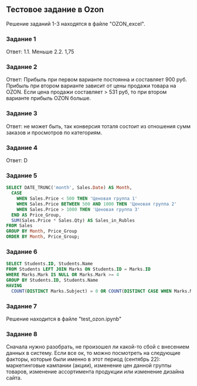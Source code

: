 ## Тестовое задание в Ozon
Решение заданий 1-3 находятся в файле "OZON_excel".

### Задание 1
Ответ: 
1.1. Меньше
2.2. 1,75

### Задание 2
Ответ:
Прибыль при первом варианте постоянна и составляет 900 руб. Прибыль при втором варианте зависит от цены продажи товара на OZON. Если цена продажи составляет > 531 руб, то при втором варианте прибыль OZON больше.

### Задание 3
Ответ: не может быть, так конверсия тоталя состоит из отношения сумм заказов и просмотров по категориям.

### Задание 4
Ответ: D
### Задание 5
```sql
SELECT DATE_TRUNC('month', Sales.Date) AS Month,
  CASE
    WHEN Sales.Price < 500 THEN 'Ценовая группа 1'
    WHEN Sales.Price BETWEEN 500 AND 1000 THEN 'Ценовая группа 2'
    WHEN Sales.Price > 1000 THEN 'Ценовая группа 3'
  END AS Price_Group,
  SUM(Sales.Price * Sales.Qty) AS Sales_in_Rubles
FROM Sales
GROUP BY Month, Price_Group
ORDER BY Month, Price_Group;
```
### Задание 6
```sql
SELECT Students.ID, Students.Name
FROM Students LEFT JOIN Marks ON Students.ID = Marks.ID
WHERE Marks.Mark IS NULL OR Marks.Mark >= 4
GROUP BY Students.ID, Students.Name
HAVING 
  COUNT(DISTINCT Marks.Subject) = 0 OR COUNT(DISTINCT CASE WHEN Marks.Mark < 4 THEN Marks.Subject END) = 0;
```
### Задание 7
Решение находится в файле "test_ozon.ipynb"

### Задание 8
Сначала нужно разобрать, не произошел ли какой-то сбой с внесением данных в систему. Если все ок, то можно посмотреть на следующие факторы, которые были именно в этот период (сентябрь 22): маркетинговые кампании (акции), изменение цен данной группы товаров, изменение ассортимента продукции или изменение дизайна сайта.

